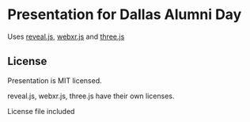 # Presentation for Dallas Alumni Day

Uses [reveal.js](https://travis-ci.org/hakimel/reveal.js), [webxr.js](http://github.com/mozilla/webxr-polyfill) and [three.js](http://threejs.org)

## License

Presentation is MIT licensed.

reveal.js, webxr.js, three.js have their own licenses.

License file included
